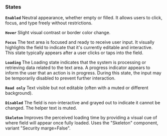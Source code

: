 ### States

**`Enabled`**
Neutral appearance, whether empty or filled.
It allows users to click, focus, and type freely without restrictions.

**`Hover`**
Slight visual contrast or border color change.

**`Focus`**
The text area is focused and ready to receive user input.
It visually highlights the field to indicate that it's currently editable and interactive. This state typically appears after a user clicks or taps into the field.

**`Loading`**
The Loading state indicates that the system is processing or retrieving data related to the text area.
A progress indicator appears to inform the user that an action is in progress. During this state, the input may be temporarily disabled to prevent further interaction.

**`Read only`**
Text visible but not editable (often with a muted or different background).

**`Disabled`**
The field is non-interactive and grayed out to indicate it cannot be changed. The helper text is muted.

**`Skeleton`**
Improves the perceived loading time by providing a visual cue of where field will appear once fully loaded.
Uses the "Skeleton" component, variant "Security marge=False".